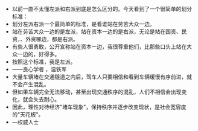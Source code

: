 - 以前一直不太懂左派和右派到底是怎么区分的。今天看到了一个很简单的划分标准：
- 划分左派右派一个最简单的标准，是看谁站在劳苦大众一边。
- 站在劳苦大众一边的是左派，站在资本一边的是右派，无论是站在国资、民资，、外资哪边，都是右派。
- 有些人很勇敢，公开宣称站在资本一边，我很尊重他们，比那些口头上站在大众一边的，好得多。
- 按照这个标准，我是左派。
- ——良心学者 ，温铁军
- 大量车辆堵在交通隧道之内后，驾车人只要相信和看到车辆缓慢有序前进，就不会产生混乱。
- 但如果车辆完全无法移动，甚至出现交通秩序的混乱，人们不相信会出现变化，就会失去耐心。
- 因此，理性对待经济"堵车现象"，保持秩序并逐步改变现状，是社会宽容度的"天花板"。
- —权威人士